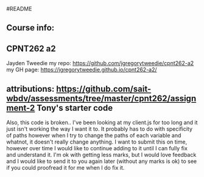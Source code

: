 #README
## Course info: 
## CPNT262 a2
Jayden Tweedie
my repo: https://github.com/jgregorytweedie/cpnt262-a2
my GH page: https://jgregorytweedie.github.io/cpnt262-a2/
## attributions: https://github.com/sait-wbdv/assessments/tree/master/cpnt262/assignment-2 Tony's starter code
Also, this code is broken.. I've been looking at my client.js for too long and it just isn't working the way I want it to. It probably has to do with specificity of paths however when I try to change the paths of each variable and whatnot, it doesn't really change anything. I want to submit this on time, however over time I would like to continue adding to it until I can fully fix and understand it. I'm ok with getting less marks, but I would love feedback and I would like to send it to you again later (without any marks is ok) to see if you could proofread it for me when I do fix it.